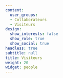 ```yaml
---
content:
  user_groups:
  - Collaborateurs
  - Visiteurs
design:
  show_interests: false
  show_role: true
  show_social: true
headless: true
subtitle: null
title: Visiteurs
weight: 20
widget: people
---
```

